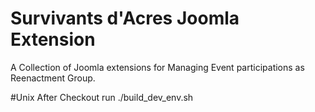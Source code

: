 # Survivants d'Acres Joomla Extension
A Collection of Joomla extensions for Managing Event participations as Reenactment Group.

#Unix
After Checkout run ./build_dev_env.sh
